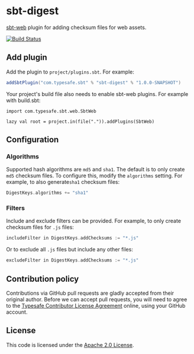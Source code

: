 sbt-digest
==========

[sbt-web] plugin for adding checksum files for web assets.

[![Build Status](https://travis-ci.org/sbt/sbt-digest.png?branch=master)](https://travis-ci.org/sbt/sbt-digest)


Add plugin
----------

Add the plugin to `project/plugins.sbt`. For example:

```scala
addSbtPlugin("com.typesafe.sbt" % "sbt-digest" % "1.0.0-SNAPSHOT")
```

Your project's build file also needs to enable sbt-web plugins. For example with build.sbt:

    import com.typesafe.sbt.web.SbtWeb

    lazy val root = project.in(file(".")).addPlugins(SbtWeb)

Configuration
-------------

### Algorithms

Supported hash algorithms are `md5` and `sha1`. The default is to only create
`md5` checksum files. To configure this, modify the `algorithms`
setting. For example, to also generate`sha1` checksum files:

```scala
DigestKeys.algorithms += "sha1"
```

### Filters

Include and exclude filters can be provided. For example, to only create
checksum files for `.js` files:

```scala
includeFilter in DigestKeys.addChecksums := "*.js"
```

Or to exclude all `.js` files but include any other files:

```scala
excludeFilter in DigestKeys.addChecksums := "*.js"
```


Contribution policy
-------------------

Contributions via GitHub pull requests are gladly accepted from their original
author. Before we can accept pull requests, you will need to agree to the
[Typesafe Contributor License Agreement][cla] online, using your GitHub account.


License
-------

This code is licensed under the [Apache 2.0 License][apache].


[sbt-web]: https://github.com/sbt/sbt-web
[cla]: http://www.typesafe.com/contribute/cla
[apache]: http://www.apache.org/licenses/LICENSE-2.0.html
